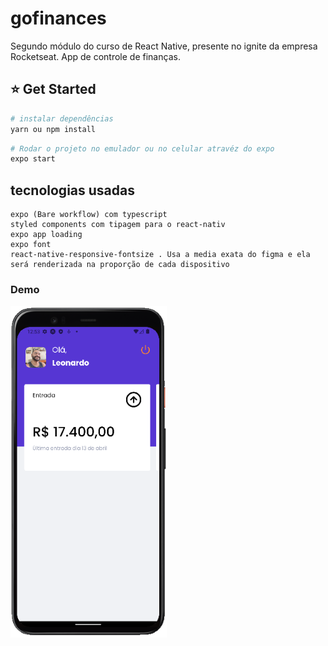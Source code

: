 # gofinances

Segundo módulo do curso de React Native, presente no ignite da empresa Rocketseat. App de controle de finanças.

## :star: Get Started

``` bash
# instalar dependências
yarn ou npm install
```

``` bash
# Rodar o projeto no emulador ou no celular atravéz do expo
expo start
```

## tecnologias usadas

```
expo (Bare workflow) com typescript
styled components com tipagem para o react-nativ
expo app loading
expo font
react-native-responsive-fontsize . Usa a media exata do figma e ela será renderizada na proporção de cada dispositivo
```


### Demo
<div style="display: flex; flex-direction: column">
 <img src="example.png"  width="250">
</div>